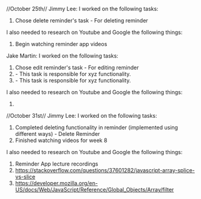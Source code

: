 //October 25th//
Jimmy Lee:
I worked on the following tasks:
1. Chose delete reminder's task - For deleting reminder

I also needed to research on Youtube and Google the following things:
1. Begin watching reminder app videos

Jake Martin:
I worked on the following tasks:
1. Chose edit reminder's task - For editing reminder
2. <Insert Some Task Here> - This task is responsible for xyz functionality.
3. <Insert Some Task Here> - This task is responsible for xyz functionality.

I also needed to research on Youtube and Google the following things:
1. <Insert Video or Link to thing you needed to research>

//October 31st//
Jimmy Lee:
I worked on the following tasks:
1. Completed deleting functionality in reminder (implemented using different ways) - Delete Reminder
2. Finished watching videos for week 8
  
I also needed to research on Youtube and Google the following things:
1. Reminder App lecture recordings
2. https://stackoverflow.com/questions/37601282/javascript-array-splice-vs-slice
3. https://developer.mozilla.org/en-US/docs/Web/JavaScript/Reference/Global_Objects/Array/filter
  
